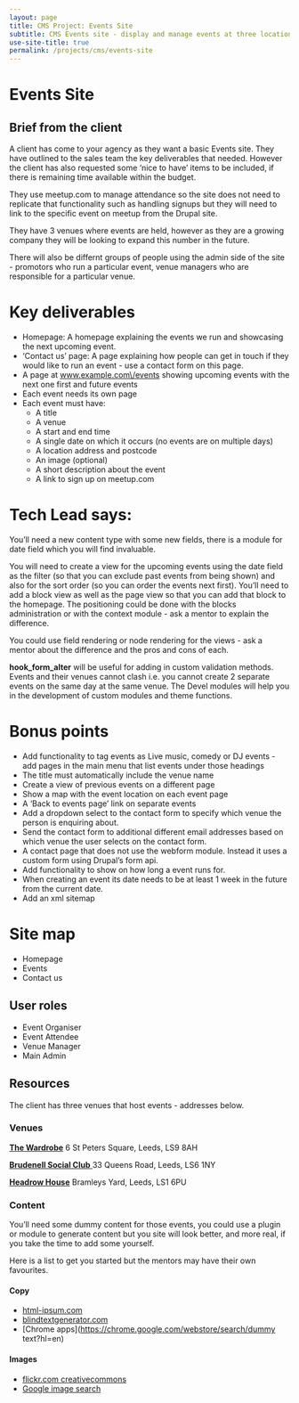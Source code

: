 ```yaml
---
layout: page
title: CMS Project: Events Site
subtitle: CMS Events site - display and manage events at three locations
use-site-title: true
permalink: /projects/cms/events-site
---
```

# Events Site

## Brief from the client

A client has come to your agency as they want a basic Events site. They have outlined to the sales team the key deliverables that needed. However the client has also requested some ‘nice to have’ items to be included, if there is remaining time available within the budget.

They use meetup.com to manage attendance so the site does not need to replicate that functionality such as handling signups but they will need to link to the specific event on meetup from the Drupal site.

They have 3 venues where events are held, however as they are a growing company they will be looking to expand this number in the future.

There will also be differnt groups of people using the admin side of the site - promotors who run a particular event, venue managers who are responsible for a particular venue.

# Key deliverables

* Homepage: A homepage explaining the events we run and showcasing the next upcoming event.
* ‘Contact us’ page: A page explaining how people can get in touch if they would like to run an event - use a contact form on this page.
* A page at www.example.com\/events showing upcoming events with the next one first and future events
* Each event needs its own page
* Each event must have:
    * A title
    * A venue
    * A start and end time
    * A single date on which it occurs (no events are on multiple days)
    * A location address and postcode
    * An image \(optional\)
    * A short description about the event
    * A link to sign up on meetup.com

# Tech Lead says:

You’ll need a new content type with some new fields, there is a module for date field which you will find invaluable.

You will need to create a view for the upcoming events using the date field as the filter (so that you can exclude past events from being shown) and also for the sort order (so you can order the events next first). You’ll need to add a block view as well as the page view so that you can add that block to the homepage. The positioning could be done with the blocks administration or with the context module - ask a mentor to explain the difference.

You could use field rendering or node rendering for the views - ask a mentor about the difference and the pros and cons of each.

**hook\_form\_alter** will be useful for adding in custom validation methods. Events and their venues cannot clash i.e. you cannot create 2 separate events on the same day at the same venue. The Devel modules will help you in the development of custom modules and theme functions.

# Bonus points

* Add functionality to tag events as Live music, comedy or DJ events - add pages in the main menu that list events under those headings
* The title must automatically include the venue name
* Create a view of previous events on a different page
* Show a map with the event location on each event page
* A ‘Back to events page’ link on separate events
* Add a dropdown select to the contact form to specify which venue the person is enquiring about.
* Send the contact form to additional different email addresses based on which venue the user selects on the contact form.
* A contact page that does not use the webform module. Instead it uses a custom form using Drupal’s form api.
* Add functionality to show on how long a event runs for.
* When creating an event its date needs to be at least 1 week in the future from the current date.
* Add an xml sitemap

# Site map

* Homepage
* Events
* Contact us

## User roles

* Event Organiser
* Event Attendee
* Venue Manager
* Main Admin

## Resources

The client has three venues that host events - addresses below.

### Venues

[**The Wardrobe**](https://www.leedsgigs.co.uk/w_venue_The_Wardrobe%7CLeeds.html)
6 St Peters Square, Leeds, LS9 8AH

[**Brudenell Social Club**
](https://www.leedsgigs.co.uk/w_venue_Brudenell_Social_Club%7CLeeds.html)33 Queens Road, Leeds, LS6 1NY

[**Headrow House**](https://www.leedsgigs.co.uk/w_venue_Headrow_House%7CLeeds.html)
Bramleys Yard, Leeds, LS1 6PU

### Content

You’ll need some dummy content for those events, you could use a plugin or module to generate content but you site will look better, and more real, if you take the time to add some yourself.

Here is a list to get you started but the mentors may have their own favourites.

#### Copy

* [html-ipsum.com](http://html-ipsum.com/)
* [blindtextgenerator.com](http://www.blindtextgenerator.com/snippets)
* [Chrome apps](https://chrome.google.com/webstore/search/dummy text?hl=en)

#### Images

* [flickr.com creativecommons](https://www.flickr.com/creativecommons/)
* [Google image search](https://www.google.co.uk/imghp)
